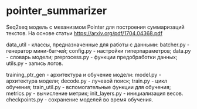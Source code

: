 # pointer_summarizer
Seq2seq модель с механизмом Pointer для построения суммаризаций текстов. На основе статьи https://arxiv.org/pdf/1704.04368.pdf

data_util - классы, предназначенные для работы с данными:
batcher.py - генератор мини-батчей;
config.py - настройки гиперпараметров;
data.py - словарь модели;
preprocess.py - функции предобработки данных;
utils.py - запись логов.

training_ptr_gen - архитектура и обучение модели:
model.py - архитектура модели;
decode.py - лучевой поиск;
train.py - цикл обучения;
train_util.py - вспомогательные функции для обучения;
metrics.py - вычисление метрик;
init_layers.py - инициализация весов.
checkpoints.py - сохранение моделей во время обучения.

